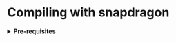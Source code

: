 # Compiling with snapdragon

<details>
<summary><strong>Pre-requisites</strong></summary>
If you're not quite sure how an AST works, don't sweat it. Not every programmer needs to interact with an AST, and the first experience with one is daunting for everyone.

To get the most from this documentation, we suggest you head over to the [begin/parsers-compilers](https://github.com/begin/parsers-compilers) project to brush up. Within a few minutes you'll know everything you need to proceed!
</details>

